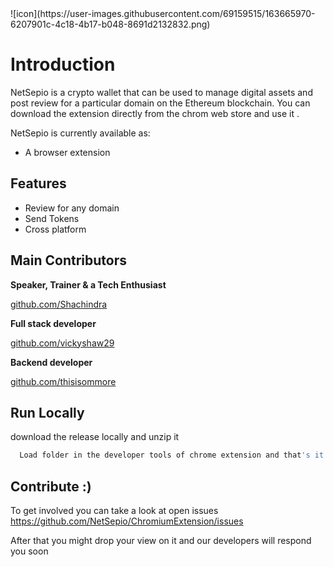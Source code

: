<div>
![icon](https://user-images.githubusercontent.com/69159515/163665970-6207901c-4c18-4b17-b048-8691d2132832.png)
</div>

# Introduction
NetSepio is a crypto wallet that can be used to manage digital assets and post review for a particular domain on the Ethereum blockchain.
You can download the extension directly from the chrom web store and use it .

NetSepio is currently available as:
- A browser extension

## Features
- Review for any domain 
- Send Tokens
- Cross platform

## Main Contributors
**Speaker, Trainer & a Tech Enthusiast**

[github.com/Shachindra](https://github.com/Shachindra)

**Full stack developer** 

[github.com/vickyshaw29](https://github.com/vickyshaw29)

**Backend developer**

[github.com/thisisommore](https://github.com/thisisommore)
## Run Locally

download the release locally and unzip it

```bash
  Load folder in the developer tools of chrome extension and that's it :)
```
## Contribute :)
To get involved you can take a look at open issues https://github.com/NetSepio/ChromiumExtension/issues

After that you might drop your view on it and our developers will respond you soon

  
  
